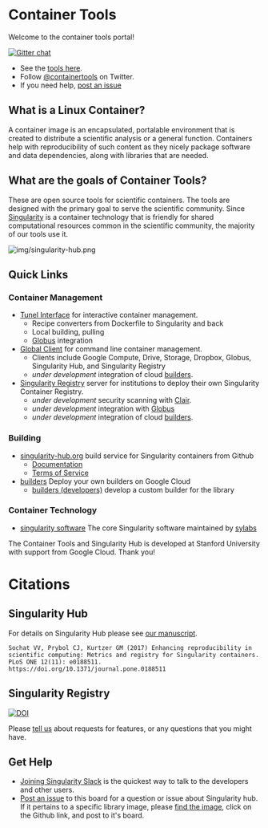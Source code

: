 # Container Tools

Welcome to the container tools portal! 

[![Gitter chat](https://badges.gitter.im/gitterHQ/gitter.png)](https://gitter.im/singularityhub/lobby)

 - See the [tools here](https://singularityhub.github.io).
 - Follow [@containertools](https://www.twitter.com/containertools) on Twitter.
 - If you need help, [post an issue](https://github.com/singularityhub/singularityhub.github.io/issues)


## What is a Linux Container?
A container image is an encapsulated, portalable environment that is created to distribute a scientific analysis or a general function. Containers help with reproducibility of such content as they nicely package software and data dependencies, along with libraries that are needed.

## What are the goals of Container Tools?
These are open source tools for scientific containers. The tools are designed with the primary
goal to serve the scientific community. Since [Singularity](https://singularityware.github.io) is 
a container technology that is friendly for shared computational resources common in the scientific community,
the majority of our tools use it. 

![img/singularity-hub.png](img/singularity-hub.png)

## Quick Links

### Container Management

 - [Tunel Interface](https://singularityhub.github.io/interface) for interactive container management.
   - Recipe converters from Dockerfile to Singularity and back
   - Local building, pulling
   - [Globus](https://singularityhub.github.io/interface/plugin-globus) integration 
 - [Global Client](https://singularityhub.github.io/sregistry-cli) for command line container management.
   - Clients include Google Compute, Drive, Storage, Dropbox, Globus, Singularity Hub, and Singularity Registry
   - *under development* integration of cloud [builders](https://singularityhub.github.io/sregistry-cli/client-google-compute).
 - [Singularity Registry](https://singularityhub.github.io/sregistry) server for institutions to deploy their own Singularity Container Registry.
   - *under development* security scanning with [Clair](https://github.com/coreos/clair).
   - *under development* integration with [Globus](https://www.globus.org)
   - *under development* integration of cloud [builders](https://singularityhub.github.io/sregistry-cli/client-google-compute).

### Building

 - [singularity-hub.org](https://www.singularity-hub.org) build service for Singularity containers from Github
   - [Documentation](https://github.com/singularityhub/singularityhub.github.io/wiki)
   - [Terms of Service](http://singularity-hub.org/terms)
 - [builders](https://singularityhub.github.io/sregistry-cli/client-google-compute) Deploy your own builders on Google Cloud
   - [builders (developers)](https://singularityhub.github.io/builders) develop a custom builder for the library

### Container Technology

- [singularity software](https://singularityware.github.io) The core Singularity software maintained by [sylabs](https://sylabs.io)


The Container Tools and Singularity Hub is developed at Stanford University with support from Google Cloud. Thank you!

# Citations

## Singularity Hub

For details on Singularity Hub please see [our manuscript](http://journals.plos.org/plosone/article?id=10.1371/journal.pone.0188511).

```
Sochat VV, Prybol CJ, Kurtzer GM (2017) Enhancing reproducibility in scientific computing: Metrics and registry for Singularity containers. PLoS ONE 12(11): e0188511. https://doi.org/10.1371/journal.pone.0188511
```

## Singularity Registry

[![DOI](http://joss.theoj.org/papers/10.21105/joss.00426/status.svg)](https://doi.org/10.21105/joss.00426)


Please [tell us](https://www.github.com/singularityhub/singularityhub.github.io) about requests for features, or any questions that you might have.


## Get Help
- [Joining Singularity Slack](https://singularity-container.slack.com) is the quickest way to talk to the developers and other users.
- [Post an issue](https://www.github.com/singularityhub/singularityhub.github.io/issues) to this board for a question or issue about Singularity hub. If it pertains to a specific library image, please [find the image](https://singularity-hub.org/collections/library), click on the Github link, and post to it's board.
